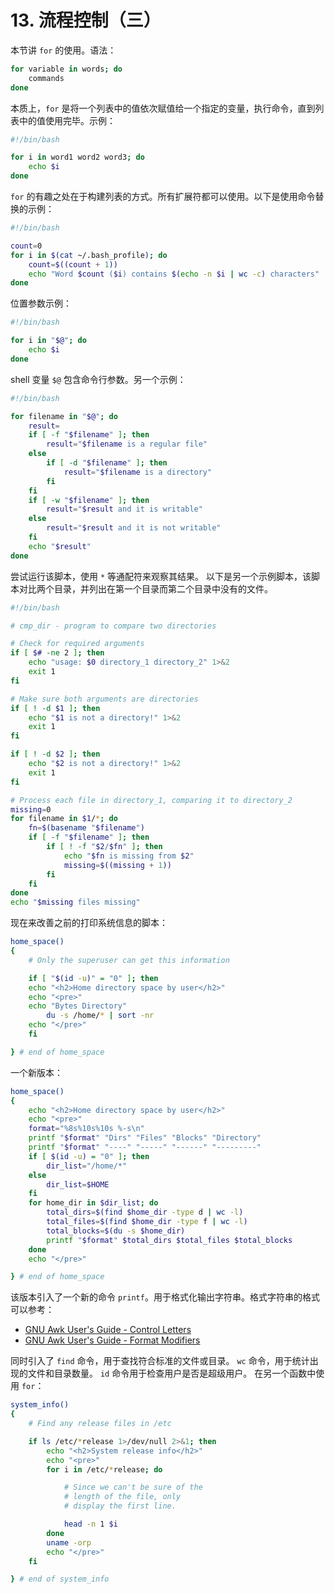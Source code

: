 # 13. 流程控制（三）

本节讲 `for` 的使用。语法：

```sh
for variable in words; do
    commands
done
```

本质上，`for` 是将一个列表中的值依次赋值给一个指定的变量，执行命令，直到列表中的值使用完毕。示例：

```sh
#!/bin/bash

for i in word1 word2 word3; do
    echo $i
done
```

`for` 的有趣之处在于构建列表的方式。所有扩展符都可以使用。以下是使用命令替换的示例：

```sh
#!/bin/bash

count=0
for i in $(cat ~/.bash_profile); do
    count=$((count + 1))
    echo "Word $count ($i) contains $(echo -n $i | wc -c) characters"
done
```

位置参数示例：

```sh
#!/bin/bash

for i in "$@"; do
    echo $i
done
```

shell 变量 `$@` 包含命令行参数。另一个示例：

```sh
#!/bin/bash

for filename in "$@"; do
    result=
    if [ -f "$filename" ]; then
        result="$filename is a regular file"
    else
        if [ -d "$filename" ]; then
            result="$filename is a directory"
        fi
    fi
    if [ -w "$filename" ]; then
        result="$result and it is writable"
    else
        result="$result and it is not writable"
    fi
    echo "$result"
done
```

尝试运行该脚本，使用 `*` 等通配符来观察其结果。
以下是另一个示例脚本，该脚本对比两个目录，并列出在第一个目录而第二个目录中没有的文件。

```sh
#!/bin/bash

# cmp_dir - program to compare two directories

# Check for required arguments
if [ $# -ne 2 ]; then
    echo "usage: $0 directory_1 directory_2" 1>&2
    exit 1
fi

# Make sure both arguments are directories
if [ ! -d $1 ]; then
    echo "$1 is not a directory!" 1>&2
    exit 1
fi

if [ ! -d $2 ]; then
    echo "$2 is not a directory!" 1>&2
    exit 1
fi

# Process each file in directory_1, comparing it to directory_2
missing=0
for filename in $1/*; do
    fn=$(basename "$filename")
    if [ -f "$filename" ]; then
        if [ ! -f "$2/$fn" ]; then
            echo "$fn is missing from $2"
            missing=$((missing + 1))
        fi
    fi
done
echo "$missing files missing"
```

现在来改善之前的打印系统信息的脚本：

```sh
home_space()
{
    # Only the superuser can get this information

    if [ "$(id -u)" = "0" ]; then
    echo "<h2>Home directory space by user</h2>"
    echo "<pre>"
    echo "Bytes Directory"
        du -s /home/* | sort -nr
    echo "</pre>"
    fi

} # end of home_space

```

一个新版本：

```sh
home_space()
{
    echo "<h2>Home directory space by user</h2>"
    echo "<pre>"
    format="%8s%10s%10s %-s\n"
    printf "$format" "Dirs" "Files" "Blocks" "Directory"
    printf "$format" "----" "-----" "------" "---------"
    if [ $(id -u) = "0" ]; then
        dir_list="/home/*"
    else
        dir_list=$HOME
    fi
    for home_dir in $dir_list; do
        total_dirs=$(find $home_dir -type d | wc -l)
        total_files=$(find $home_dir -type f | wc -l)
        total_blocks=$(du -s $home_dir)
        printf "$format" $total_dirs $total_files $total_blocks
    done
    echo "</pre>"

} # end of home_space
```

该版本引入了一个新的命令 `printf`。用于格式化输出字符串。格式字符串的格式可以参考：
- [GNU Awk User's Guide - Control Letters](http://www.gnu.org/software/gawk/manual/html_node/Control-Letters.html#Control-Letters)
- [GNU Awk User's Guide - Format Modifiers](http://www.gnu.org/software/gawk/manual/html_node/Format-Modifiers.html#Format-Modifiers)

同时引入了 `find` 命令，用于查找符合标准的文件或目录。
`wc` 命令，用于统计出现的文件和目录数量。
`id` 命令用于检查用户是否是超级用户。
在另一个函数中使用 `for`：

```sh
system_info()
{
    # Find any release files in /etc

    if ls /etc/*release 1>/dev/null 2>&1; then
        echo "<h2>System release info</h2>"
        echo "<pre>"
        for i in /etc/*release; do

            # Since we can't be sure of the
            # length of the file, only
            # display the first line.

            head -n 1 $i
        done
        uname -orp
        echo "</pre>"
    fi

} # end of system_info
```

